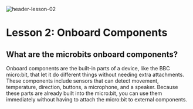 ![header-lesson-02](assets/header-lesson-02.png)

# Lesson 2: Onboard Components

## What are the microbits onboard components?

Onboard components are the built-in parts of a device, like the BBC micro:bit, that let it do different things without needing extra attachments. These components include sensors that can detect movement, temperature, direction, buttons, a microphone, and a speaker. Because these parts are already built into the micro:bit, you can use them immediately without having to attach the micro:bit to external components.

